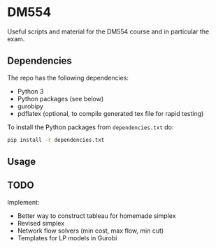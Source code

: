 # DM554

Useful scripts and material for the DM554 course and in particular the exam.

## Dependencies

The repo has the following dependencies:
- Python 3
- Python packages (see below)
- gurobipy
- pdflatex (optional, to compile generated tex file for rapid testing)

To install the Python packages from `dependencies.txt` do:

```bash
pip install -r dependencies.txt
```

## Usage

## TODO

Implement:

- Better way to construct tableau for homemade simplex
- Revised simplex
- Network flow solvers (min cost, max flow, min cut)
- Templates for LP models in Gurobi
